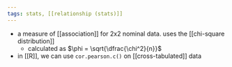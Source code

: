 ```yaml
---
tags: stats, [[relationship (stats)]]
---
```


- a measure of [[association]] for 2x2 nominal data. uses the [[chi-square distribution]]
	- calculated as $\phi = \sqrt{\dfrac{\chi^2}{n}}$
- in [[R]], we can use `cor.pearson.c()` on [[cross-tabulated]] data